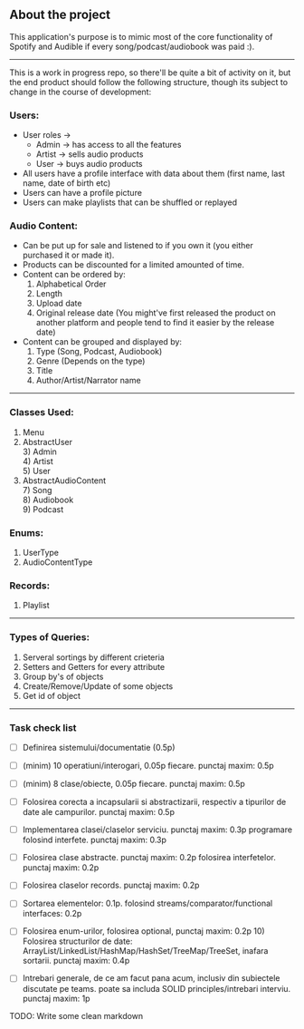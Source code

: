 ## About the project

This application's purpose is to mimic most of the core functionality of Spotify and Audible if every song/podcast/audiobook was paid :).

---

This is a work in progress repo, so there'll be quite a bit of activity on 
it, but the end product should follow the following structure, though its subject to change in the course of development:

### Users: 
- User roles -> 
    + Admin  -> has access to all the features
    + Artist -> sells audio products
    + User   -> buys audio products
- All users have a profile interface with data about them (first name, last name, date of birth etc)
- Users can have a profile picture
- Users can make playlists that can be shuffled or replayed


### Audio Content: 
- Can be put up for sale and listened to if you own it (you either purchased it or made it).  
- Products can be discounted for a limited amounted of time. 
- Content can be ordered by: 
    1) Alphabetical Order 
    2) Length 
    3) Upload date 
    4) Original release date (You might've first released the product on another platform and people tend to find it easier by the release date) 
- Content can be grouped and displayed by:  
    1) Type (Song, Podcast, Audiobook)  
    2) Genre (Depends on the type) 
    3) Title
    4) Author/Artist/Narrator name

---

### Classes Used:  
1) Menu  
2) AbstractUser  
&#9; 3) Admin  
&#9; 4) Artist  
&#9; 5) User  
6) AbstractAudioContent  
&#9; 7) Song   
&#9; 8) Audiobook   
&#9; 9) Podcast   

### Enums:  
1) UserType   
2) AudioContentType  

### Records:   
1) Playlist   

---

### Types of Queries:
1) Serveral sortings by different crieteria
2) Setters and Getters for every attribute
3) Group by's of objects
4) Create/Remove/Update of some objects
5) Get id of object  

---

### Task check list
- [ ] Definirea sistemului/documentatie (0.5p)
- [ ]  (minim) 10 operatiuni/interogari, 0.05p fiecare. punctaj maxim: 0.5p	 
- [ ] (minim) 8 clase/obiecte, 0.05p fiecare. punctaj maxim: 0.5p	
- [ ] Folosirea corecta a incapsularii si abstractizarii, respectiv a tipurilor de date ale campurilor. punctaj maxim: 0.5p 
- [ ] Implementarea clasei/claselor serviciu. punctaj maxim: 0.3p	programare folosind interfete. punctaj maxim: 0.3p
- [ ] Folosirea clase abstracte. punctaj maxim: 0.2p	folosirea interfetelor. punctaj maxim: 0.2p
- [ ] Folosirea claselor records. punctaj maxim: 0.2p	
- [ ] Sortarea elementelor: 0.1p. folosind streams/comparator/functional interfaces: 0.2p	
- [ ] Folosirea enum-urilor, folosirea optional, punctaj maxim: 0.2p 10) Folosirea structurilor de date: ArrayList/LinkedList/HashMap/HashSet/TreeMap/TreeSet, inafara sortarii. punctaj maxim: 0.4p	
- [ ] Intrebari generale, de ce am facut pana acum, inclusiv din subiectele discutate pe teams. poate sa includa SOLID principles/intrebari interviu. punctaj maxim: 1p  



TODO: Write some clean markdown
